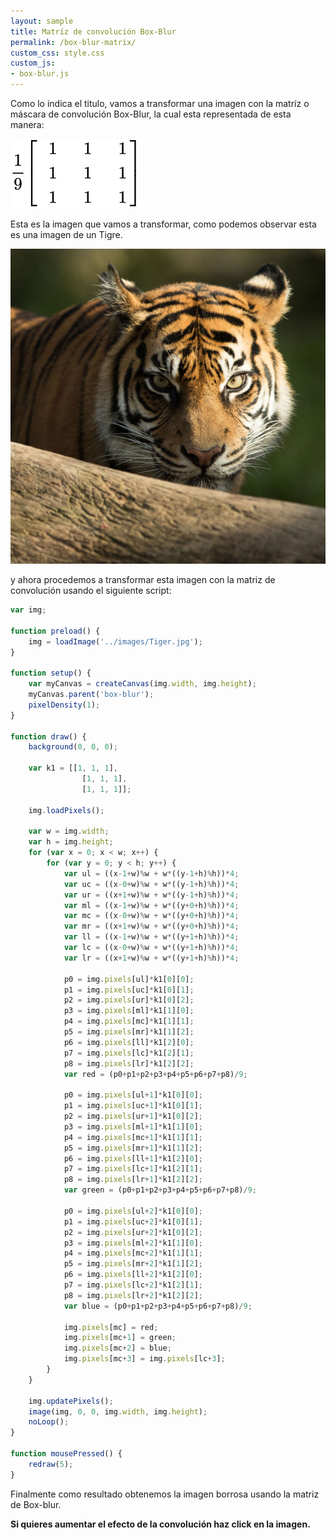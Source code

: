 ```yaml
---
layout: sample
title: Matríz de convolución Box-Blur
permalink: /box-blur-matrix/
custom_css: style.css
custom_js:
- box-blur.js
---
```

Como lo indica el titulo, vamos a transformar una imagen con la matríz o máscara de convolución Box-Blur, la cual esta representada de esta manera:

<img src="../images/Box-blur-matrix.svg" alt="Box-blur Matrix" class="center-matrix">

Esta es la imagen que vamos a transformar, como podemos observar esta es una imagen de un Tigre.

<img src="../images/Tiger.jpg" alt="Tiger" class="center-image">

y ahora procedemos a transformar esta imagen con la matriz de convolución usando el siguiente script:

```js
var img;

function preload() {
    img = loadImage('../images/Tiger.jpg');
}

function setup() {
    var myCanvas = createCanvas(img.width, img.height);
    myCanvas.parent('box-blur');
    pixelDensity(1);
}

function draw() {
    background(0, 0, 0);

    var k1 = [[1, 1, 1],
                [1, 1, 1],
                [1, 1, 1]];

    img.loadPixels();
    
    var w = img.width;
    var h = img.height;
    for (var x = 0; x < w; x++) {
        for (var y = 0; y < h; y++) {
            var ul = ((x-1+w)%w + w*((y-1+h)%h))*4; 
            var uc = ((x-0+w)%w + w*((y-1+h)%h))*4; 
            var ur = ((x+1+w)%w + w*((y-1+h)%h))*4; 
            var ml = ((x-1+w)%w + w*((y+0+h)%h))*4; 
            var mc = ((x-0+w)%w + w*((y+0+h)%h))*4; 
            var mr = ((x+1+w)%w + w*((y+0+h)%h))*4; 
            var ll = ((x-1+w)%w + w*((y+1+h)%h))*4; 
            var lc = ((x-0+w)%w + w*((y+1+h)%h))*4; 
            var lr = ((x+1+w)%w + w*((y+1+h)%h))*4; 
                
            p0 = img.pixels[ul]*k1[0][0]; 
            p1 = img.pixels[uc]*k1[0][1]; 
            p2 = img.pixels[ur]*k1[0][2]; 
            p3 = img.pixels[ml]*k1[1][0]; 
            p4 = img.pixels[mc]*k1[1][1];
            p5 = img.pixels[mr]*k1[1][2]; 
            p6 = img.pixels[ll]*k1[2][0]; 
            p7 = img.pixels[lc]*k1[2][1]; 
            p8 = img.pixels[lr]*k1[2][2]; 
            var red = (p0+p1+p2+p3+p4+p5+p6+p7+p8)/9;
                
            p0 = img.pixels[ul+1]*k1[0][0]; 
            p1 = img.pixels[uc+1]*k1[0][1]; 
            p2 = img.pixels[ur+1]*k1[0][2]; 
            p3 = img.pixels[ml+1]*k1[1][0]; 
            p4 = img.pixels[mc+1]*k1[1][1]; 
            p5 = img.pixels[mr+1]*k1[1][2]; 
            p6 = img.pixels[ll+1]*k1[2][0]; 
            p7 = img.pixels[lc+1]*k1[2][1]; 
            p8 = img.pixels[lr+1]*k1[2][2]; 
            var green = (p0+p1+p2+p3+p4+p5+p6+p7+p8)/9;
                
            p0 = img.pixels[ul+2]*k1[0][0]; 
            p1 = img.pixels[uc+2]*k1[0][1]; 
            p2 = img.pixels[ur+2]*k1[0][2]; 
            p3 = img.pixels[ml+2]*k1[1][0]; 
            p4 = img.pixels[mc+2]*k1[1][1]; 
            p5 = img.pixels[mr+2]*k1[1][2]; 
            p6 = img.pixels[ll+2]*k1[2][0]; 
            p7 = img.pixels[lc+2]*k1[2][1]; 
            p8 = img.pixels[lr+2]*k1[2][2]; 
            var blue = (p0+p1+p2+p3+p4+p5+p6+p7+p8)/9;
                
            img.pixels[mc] = red;
            img.pixels[mc+1] = green;
            img.pixels[mc+2] = blue;
            img.pixels[mc+3] = img.pixels[lc+3];
        }
    }	
    
    img.updatePixels();
    image(img, 0, 0, img.width, img.height);
    noLoop();
}

function mousePressed() {
    redraw(5);
}
```
Finalmente como resultado obtenemos la imagen borrosa usando la matriz de Box-blur.

<div class="center-text">

<b>Si quieres aumentar el efecto de la convolución haz click en la imagen.</b> 

</div>

<div class="sketch-matrix" id='box-blur'></div>